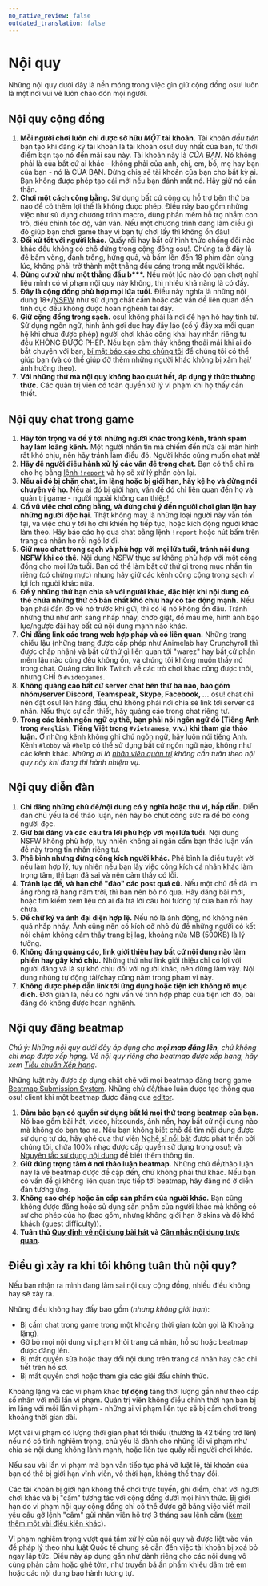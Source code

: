 ```yaml
---
no_native_review: false
outdated_translation: false
---
```


# Nội quy

Những nội quy dưới đây là nền móng trong việc gìn giữ cộng đồng osu! luôn là một nơi vui vẻ luôn chào đón mọi người.

## Nội quy cộng đồng

1. **Mỗi người chơi luôn chỉ được sở hữu *MỘT* tài khoản.** Tài khoản *đầu tiên* bạn tạo khi đăng ký tài khoản là tài khoản osu! duy nhất của bạn, từ thời điểm bạn tạo nó đến mãi sau này. Tài khoản này là *CỦA BẠN*. Nó không phải là của bất cứ ai khác - không phải của anh, chị, em, bố, mẹ hay bạn của bạn - nó là CỦA BẠN. Đừng chia sẻ tài khoản của bạn cho bất kỳ ai. Bạn không được phép tạo cái mới nếu bạn đánh mất nó. Hãy giữ nó cẩn thận.
2. **Chơi một cách công bằng.** Sử dụng bất cứ công cụ hỗ trợ bên thứ ba nào để có thêm lợi thế là không được phép. Điều này bao gồm những việc như sử dụng chương trình macro, dùng phần mềm hỗ trợ nhắm con trỏ, điều chỉnh tốc độ, vân vân. Nếu một chương trình đang làm điều gì đó giúp bạn chơi game thay vì bạn tự chơi lấy thì không ổn đâu!
3. **Đối xử tốt với người khác.** Quấy rối hay bất cứ hình thức chống đối nào khác đều không có chỗ đứng trong cộng đồng osu!. Chúng ta ở đây là để bấm vòng, đánh trống, hứng quả, và bấm lên đến 18 phím đàn cùng lúc, không phải trở thành một thằng đểu cáng trong mắt người khác.
4. **Đừng cư xử như một thằng đầu b\*\*\*.** Nếu một lúc nào đó bạn chợt nghĩ liệu mình có vi phạm nội quy này không, thì nhiều khả năng là có đấy.
5. **Đây là cộng đồng phù hợp mọi lứa tuổi.** Điều này nghĩa là những nội dung 18+/[NSFW](https://vi.wikipedia.org/wiki/NSFW) như sử dụng chất cấm hoặc các vấn đề liên quan đến tình dục đều không được hoan nghênh tại đây.
6. **Giữ cộng đồng trong sạch.** osu! không phải là nơi để hẹn hò hay tình tứ. Sử dụng ngôn ngữ, hình ảnh gợi dục hay đẩy láo (cố ý đẩy xa mối quan hệ khi chưa được phép) người chơi khác công khai hay nhắn riêng tư đều KHÔNG ĐƯỢC PHÉP. Nếu bạn cảm thấy không thoải mái khi ai đó bắt chuyện với bạn, [bí mật báo cáo cho chúng tôi](/wiki/Reporting_bad_behaviour/Abuse) để chúng tôi có thể giúp bạn (và có thể giúp đỡ thêm những người khác không bị xâm hại/ảnh hưởng theo).
7. **Với những thứ mà nội quy không bao quát hết, áp dụng ý thức thường thức.** Các quản trị viên có toàn quyền xử lý vi phạm khi họ thấy cần thiết.

## Nội quy chat trong game

1. **Hãy tôn trọng và để ý tới những người khác trong kênh, tránh spam hay làm loãng kênh.** Một người nhắn tin mà chiếm đến nửa cái màn hình rất khó chịu, nên hãy tránh làm điều đó. Người khác cũng muốn chat mà!
2. **Hãy để người điều hành xử lý các vấn đề trong chat.** Bạn có thể chỉ ra cho họ bằng [lệnh `!report`](/wiki/Reporting_bad_behaviour) và họ sẽ xử lý phần còn lại.
3. **Nếu ai đó bị chặn chat, im lặng hoặc bị giới hạn, hãy kệ họ và đừng nói chuyện về họ.** Nếu ai đó bị giới hạn, vấn đề đó chỉ liên quan đến họ và quản trị game - người ngoài không can thiệp!
4. **Cổ vũ việc chơi công bằng, và đừng chú ý đến người chơi gian lận hay những người độc hại.** Thật không may là những loại người này vẫn tồn tại, và việc chú ý tới họ chỉ khiến họ tiếp tục, hoặc kích động người khác làm theo. Hãy báo cáo họ qua chat bằng lệnh `!report` hoặc nút bấm trên trang cá nhân họ rồi ngó lơ đi.
5. **Giữ mục chat trong sạch và phù hợp với mọi lứa tuổi, tránh nội dung NSFW khi có thể.** Nội dung NSFW thực sự không phù hợp với một cộng đồng cho mọi lứa tuổi. Bạn có thể làm bất cứ thứ gi trong mục nhắn tin riêng (có chừng mực) nhưng hãy giữ các kênh công cộng trong sạch vì lợi ích người khác nữa.
6. **Để ý những thứ bạn chia sẻ với người khác, đặc biệt khi nội dung có thể chứa những thứ có bản chất khó chịu hay có tác động mạnh.** Nếu bạn phải đắn đo về nó trước khi gửi, thì có lẽ nó không ổn đâu. Tránh những thứ như ánh sáng nhấp nháy, chớp giật, đồ máu me, hình ảnh bạo lực/ngược đãi hay bất cứ nội dung mạnh nào khác.
7. **Chỉ đăng link các trang web hợp pháp và có liên quan.** Những trang chiếu lậu (những trang được cấp phép như Animelab hay Crunchyroll thì được chấp nhận) và bất cứ thứ gì liên quan tới "warez" hay bất cứ phần mềm lậu nào cũng đều không ổn, và chúng tôi không muốn thấy nó trong chat. Quảng cáo link Twitch về các trò chơi khác cũng được thôi, nhưng CHỈ ở `#videogames`.
8. **Không quảng cáo bất cứ server chat bên thứ ba nào, bao gồm nhóm/server Discord, Teamspeak, Skype, Facebook, ...** osu! chat chỉ nên đặt osu! lên hàng đầu, chứ không phải nơi chia sẻ link tới server cá nhân. Nếu thực sự cần thiết, hãy quảng cáo trong chat riêng tư.
9. **Trong các kênh ngôn ngữ cụ thể, bạn phải nói ngôn ngữ đó (Tiếng Anh trong `#english`, Tiếng Việt trong `#vietnamese`, v.v.) khi tham gia thảo luận.** Ở những kênh không ghi chú ngôn ngữ, hãy luôn nói tiếng Anh. Kênh `#lobby` và `#help` có thể sử dụng bất cứ ngôn ngữ nào, không như các kênh khác. *Những ai là [nhân viên quản trị](/wiki/People/The_Team/Global_Moderation_Team) không cần tuân theo nội quy này khi đang thi hành nhiệm vụ.*

## Nội quy diễn đàn

1. **Chỉ đăng những chủ đề/nội dung có ý nghĩa hoặc thú vị, hấp dẫn.** Diễn đàn chủ yếu là để thảo luận, nên hãy bỏ chút công sức ra để bõ công người đọc.
2. **Giữ bài đăng và các câu trả lời phù hợp với mọi lứa tuổi.** Nội dung NSFW không phù hợp, tuy nhiên không ai ngăn cấm bạn thảo luận vấn đề này trong tin nhắn riêng tư.
3. **Phê bình nhưng đừng công kích người khác.** Phê bình là điều tuyệt vời nếu làm hợp lý, tuy nhiên nếu bạn lấy việc công kích cá nhân khác làm trọng tâm, thì bạn đã sai và nên cảm thấy có lỗi.
4. **Tránh lạc đề, và hạn chế "đào" các post quá cũ.** Nếu một chủ đề đã im ắng ròng rã hàng năm trời, thì bạn nên bỏ nó qua. Hãy đăng bài mới, hoặc tìm kiếm xem liệu có ai đã trả lời câu hỏi tương tự của bạn rồi hay chưa.
5. **Để chữ ký và ảnh đại diện hợp lệ.** Nếu nó là ảnh động, nó không nên quá nhấp nháy. Ảnh cũng nên có kích cỡ nhỏ đủ để những người có kết nối chậm không cảm thấy trang bị lag, khoảng nửa MB (500KB) là lý tưởng.
6. **Không đăng quảng cáo, link giới thiệu hay bất cứ nội dung nào làm phiền hay gây khó chịu.** Những thứ như link giới thiệu chỉ có lợi với người đăng và là sự khó chịu đối với người khác, nên đừng làm vậy. Nội dung nhúng tự động tải/chạy cũng nằm trong phạm vi này.
7. **Không được phép dẫn link tới ứng dụng hoặc tiện ích không rõ mục đích.** Đơn giản là, nếu có nghi vấn về tính hợp pháp của tiện ích đó, bài đăng đó không được hoan nghênh.

## Nội quy đăng beatmap

*Chú ý: Những nội quy dưới đây áp dụng cho **mọi map đăng lên**, chứ không chỉ map được xếp hạng. Về nội quy riêng cho beatmap được xếp hạng, hãy xem [Tiêu chuẩn Xếp hạng](/wiki/Ranking_Criteria).*

Những luật này được áp dụng chặt chẽ với mọi beatmap đăng trong game [Beatmap Submission System](/wiki/Submission). Những chủ đề/thảo luận được tạo thông qua osu! client khi một beatmap được đăng qua [editor](/wiki/Client/Beatmap_editor).

1. **Đảm bảo bạn có quyền sử dụng bất kì mọi thứ trong beatmap của bạn.** Nó bao gồm bài hát, video, hitsounds, ảnh nền, hay bất cứ nội dung nào mà không do bạn tạo ra. Nếu bạn không biết chỗ để tìm nội dung được sử dụng tự do, hãy ghé qua thư viện [Nghệ sĩ nổi bật](https://osu.ppy.sh/beatmaps/artists) được phát triển bởi chúng tôi, chứa 100% nhạc được cấp quyền sử dụng trong osu!; và [Nguyên tắc sử dụng nội dung](Content_Usage_Guidelines) để biết thêm thông tin.
2. **Giữ đúng trọng tâm ở nơi thảo luận beatmap.** Những chủ đề/thảo luận này là về beatmap được đề cập đến, chứ không phải thứ khác. Nếu bạn có vấn đề gì không liên quan trực tiếp tới beatmap, hãy đăng nó ở diễn đàn tương ứng.
3. **Không sao chép hoặc ăn cắp sản phẩm của người khác.** Bạn cũng không được đăng hoặc sử dụng sản phẩm của người khác mà không có sự cho phép của họ (bao gồm, nhưng không giới hạn ở skins và độ khó khách (guest difficulty)).
4. **Tuân thủ [Quy định về nội dung bài hát](Song_Content_Rules) và [Cân nhắc nội dung trực quan](Visual_Content_Considerations).**

## Điều gì xảy ra khi tôi không tuân thủ nội quy?

Nếu bạn nhận ra mình đang làm sai nội quy cộng đồng, nhiều điều không hay sẽ xảy ra.

Những điều không hay đấy bao gồm (*nhưng không giới hạn*):

- Bị cấm chat trong game trong một khoảng thời gian (còn gọi là Khoảng lặng).
- Gỡ bỏ mọi nội dung vi phạm khỏi trang cá nhân, hồ sơ hoặc beatmap được đăng lên.
- Bị mất quyền sửa hoặc thay đổi nội dung trên trang cá nhân hay các chi tiết trên hồ sơ.
- Bị mất quyền chơi hoặc tham gia các giải đấu chính thức.

Khoảng lặng và các vi phạm khác **tự động** tăng thời lượng gần như theo cấp số nhân với mỗi lần vi phạm. Quản trị viên không điều chỉnh thời hạn bạn bị im lặng với mỗi lần vi phạm - những ai vi phạm liên tục sẽ bị cấm chơi trong khoảng thời gian dài.

Một vài vi phạm có lượng thời gian phạt tối thiểu (thường là 42 tiếng trở lên) nếu nó có tính nghiêm trọng, chủ yếu là dành cho những lỗi vi phạm như chia sẻ nội dung không lành mạnh, hoặc liên tục quấy rối người chơi khác.

Nếu sau vài lần vi phạm mà bạn vẫn tiếp tục phá vỡ luật lệ, tài khoản của bạn có thể bị giới hạn vĩnh viễn, vô thời hạn, không thể thay đổi.

Các tài khoản bị giới hạn không thể chơi trực tuyến, ghi điểm, chat với người chơi khác và bị "cấm" tương tác với cộng đồng dưới mọi hình thức. Bị giới hạn do vi phạm nội quy cộng đồng chỉ có thể được gỡ bằng việc viết mail yêu cầu gỡ lệnh "cấm" gửi nhân viên hỗ trợ 3 tháng sau lệnh cấm ([kèm thêm một vài điều kiện khác](/wiki/Help_centre/Account_restrictions#lý-do-hạn-chế-thường-gặp-và-thời-gian-chờ)).

Vi phạm nghiêm trọng vượt quá tầm xử lý của nội quy và được liệt vào vấn đề pháp lý theo như luật Quốc tế chung sẽ dẫn đến việc tài khoản bị xoá bỏ ngay lập tức. Điều này áp dụng gần như dành riêng cho các nội dung vô cùng phản cảm hoặc ghê tởm, như truyền bá ấn phẩm khiêu dâm trẻ em hoặc các nội dung bạo hành tương tự.
